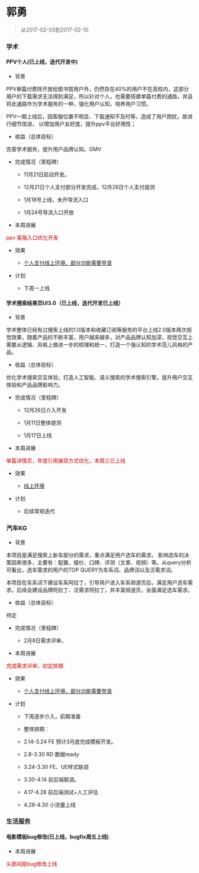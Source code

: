 # 郭勇

> 从2017-02-03到2017-02-10

### 学术

#### PPV个人(已上线，迭代开发中)

- 背景

PPV单篇付费除开放给图书馆用户外，仍然存在40%的用户不在高校内，这部分用户的下载需求无法得到满足，所以针对个人，也需要搭建单篇付费的通路，并且将此通路作为学术服务的一种，强化用户认知，培养用户习惯。

PPV一期上线后，因客服位置不明显、下载通知不及时等，造成了用户困扰，故进行细节改进， 以增加用户友好度，提升ppv平台好用性；

- 收益（总体目标）

完善学术服务，提升用户品牌认知，GMV

- 完成情况（里程碑）

    - 11月21日启动开发。

    - 12月21日个人支付部分开发完成，12月26日个人支付提测

    - 1月18号上线，未开导流入口

    - 1月24号导流入口开放

- 本周进展

<p style="color:#c00">ppv 客服入口优化开发</p>


- 效果
    - [个人支付线上环境，部分功能需要登录](http://xueshu.baidu.com/u/ppv)

- 计划
    - 下周一上线


#### 学术搜索结果页UI3.0（已上线，迭代开发已上线）

- 背景

学术整体已经有过搜索上线的1.0版本和收藏订阅等服务的平台上线2.0版本两次视觉效果，随着产品的不断丰富，用户越来越多，对产品品牌认知加深，视觉交互上需要从逻辑、风格上做进一步的梳理和统一，打造一个强认知的学术范儿风格的产品。


- 收益（总体目标）

优化学术搜索交互体验，打造人工智能、语义搜索的学术搜索引擎。提升用户交互体验和产品品牌影响力。

- 完成情况（里程碑）

    - 12月26日介入开发

    - 1月11日整体提测

    - 1月17日上线

- 本周进展

<p style="color:#c00">单篇详情页，年度引用展现方式优化，本周三已上线</p>


- 效果
    - [线上环境](http://xueshu.baidu.com/s?wd=%E4%BA%BA%E5%B7%A5%E6%99%BA%E8%83%BD%E6%8A%80%E6%9C%AF&rsv_bp=0&tn=SE_baiduxueshu_c1gjeupa&rsv_spt=3&ie=utf-8&f=3&rsv_sug2=1&sc_f_para=sc_tasktype%3D%7BfirstSimpleSearch%7D&rsp=0)

- 计划
    - 后续常规迭代


### 汽车KG


- 背景

本项目是满足搜索上新车部分的需求，重点满足用户选车的需求。  影响选车的决策因素很多，主要有：配置、报价、口碑、评测（文章、视频）等。从query分析可看出，选车需求的用户的TOP QUERY为车系词、品牌词以及泛需求词。

本项目在车系词下建设车系阿拉丁，引导用户进入车系频道页后，满足用户选车需求。后续会建设品牌阿拉丁、泛需求阿拉丁，并丰富频道页，全面满足选车需求。


- 收益（总体目标）

待定

- 完成情况（里程碑）

    - 2月8日需求评审。

- 本周进展

<p style="color:#c00">完成需求评审，初定排期</p>


- 效果
    - [个人支付线上环境，部分功能需要登录](http://xueshu.baidu.com/u/ppv)

- 计划
    - 下周逐步介入，前期准备

    - 整体排期：
    - 2.14-3.24  FE 预计3月底完成模板开发。 
    - 2.8-3.30  RD 数据ready
    - 3.24-3.30  FE、UE样式联调
    - 3.30-4.14 前后端联调。
    - 4.17-4.28 前后端测试+人工评估
    - 4.28-4.30 小流量上线   


### 生活服务

#### 电影模板bug修改(已上线，bugfix周五上线)

- 本周进展

<p style="color:#c00">头部间距bug修改上线</p>



